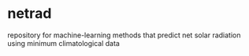 # netrad
repository for machine-learning methods that predict net solar radiation using minimum climatological data 
